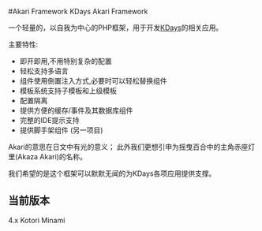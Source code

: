 #Akari Framework
KDays Akari Framework

一个轻量的，以自我为中心的PHP框架，用于开发[KDays](http://kdays.net)的相关应用。

主要特性:

- 即开即用,不用特别复杂的配置
- 轻松支持多语言
- 组件使用倒置注入方式,必要时可以轻松替换组件
- 模板系统支持子模板和上级模板
- 配置隔离
- 提供方便的缓存/事件及其数据库组件
- 完整的IDE提示支持
- 提供脚手架组件 (另一项目)

Akari的意思在日文中有光的意义；
此外我们更想引申为摇曳百合中的主角赤座灯里(Akaza Akari)的名称。 

我们希望的是这个框架可以默默无闻的为KDays各项应用提供支撑。


## 当前版本
4.x  Kotori Minami



